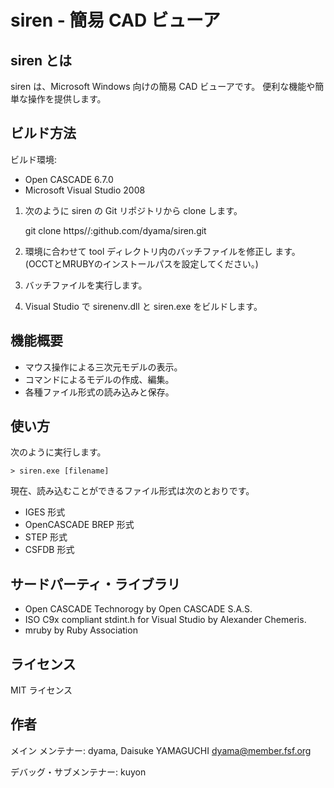  siren - 簡易 CAD ビューア
============================================================

 siren とは
------------------------------------------------------------

siren は、Microsoft Windows 向けの簡易 CAD ビューアです。
便利な機能や簡単な操作を提供します。

 ビルド方法
------------------------------------------------------------

ビルド環境:

* Open CASCADE 6.7.0
* Microsoft Visual Studio 2008

1. 次のように siren の Git リポジトリから clone します。

    git clone https//:github.com/dyama/siren.git

2. 環境に合わせて tool ディレクトリ内のバッチファイルを修正し
ます。(OCCTとMRUBYのインストールパスを設定してください。)

3. バッチファイルを実行します。

4. Visual Studio で sirenenv.dll と siren.exe をビルドします。

 機能概要
------------------------------------------------------------

* マウス操作による三次元モデルの表示。
* コマンドによるモデルの作成、編集。
* 各種ファイル形式の読み込みと保存。

 使い方
------------------------------------------------------------

次のように実行します。

    > siren.exe [filename]

現在、読み込むことができるファイル形式は次のとおりです。

* IGES 形式
* OpenCASCADE BREP 形式
* STEP 形式
* CSFDB 形式

 サードパーティ・ライブラリ
------------------------------------------------------------

* Open CASCADE Technorogy by Open CASCADE S.A.S.
* ISO C9x compliant stdint.h for Visual Studio by Alexander Chemeris.
* mruby by Ruby Association

 ライセンス
------------------------------------------------------------

MIT ライセンス

 作者
------------------------------------------------------------
メイン メンテナー:
    dyama, Daisuke YAMAGUCHI <dyama@member.fsf.org>

デバッグ・サブメンテナー:
    kuyon

